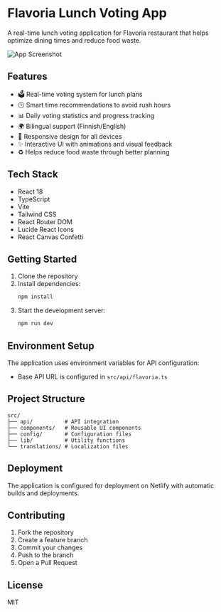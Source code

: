 # Flavoria Lunch Voting App

A real-time lunch voting application for Flavoria restaurant that helps optimize dining times and reduce food waste.

![App Screenshot](https://images.unsplash.com/photo-1571771894821-ce9b6c11b08e?w=800&auto=format&fit=crop&q=80)

## Features

- 🗳️ Real-time voting system for lunch plans
- 🕒 Smart time recommendations to avoid rush hours
- 📊 Daily voting statistics and progress tracking
- 🌍 Bilingual support (Finnish/English)
- 📱 Responsive design for all devices
- ✨ Interactive UI with animations and visual feedback
- ♻️ Helps reduce food waste through better planning

## Tech Stack

- React 18
- TypeScript
- Vite
- Tailwind CSS
- React Router DOM
- Lucide React Icons
- React Canvas Confetti

## Getting Started

1. Clone the repository
2. Install dependencies:
   ```bash
   npm install
   ```
3. Start the development server:
   ```bash
   npm run dev
   ```

## Environment Setup

The application uses environment variables for API configuration:
- Base API URL is configured in `src/api/flavoria.ts`

## Project Structure

```
src/
├── api/          # API integration
├── components/   # Reusable UI components
├── config/       # Configuration files
├── lib/          # Utility functions
└── translations/ # Localization files
```

## Deployment

The application is configured for deployment on Netlify with automatic builds and deployments.

## Contributing

1. Fork the repository
2. Create a feature branch
3. Commit your changes
4. Push to the branch
5. Open a Pull Request

## License

MIT